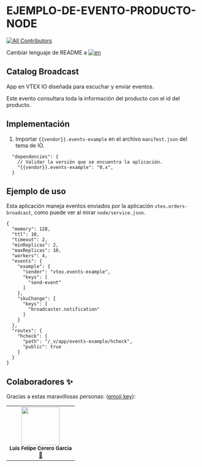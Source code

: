 # EJEMPLO-DE-EVENTO-PRODUCTO-NODE

<!-- DOCS-IGNORE:start -->
<!-- ALL-CONTRIBUTORS-BADGE:START - Do not remove or modify this section -->

[![All Contributors](https://img.shields.io/badge/all_contributors-1-orange.svg?style=flat-square)](#contributors-)

<!-- ALL-CONTRIBUTORS-BADGE:END -->
<!-- DOCS-IGNORE:end -->

Cambiar lenguaje de README a [![en](https://img.shields.io/badge/lang-en-red.svg)](https://github.com/FelCer/vtex-event-example-node/blob/main/docs/README.en.md)

## Catalog Broadcast 

App en VTEX IO diseñada para escuchar  y enviar eventos.

Este evento consultara toda la información del producto con el id del producto.
<br>

## Implementación

1. Importar `{{vendor}}.events-example` en el archivo `manifest.json` del tema de IO.

```
  "dependencies": {
    // Validar la versión que se encuentra la aplicación.
    "{{vendor}}.events-example": "0.x",
  }
```

## Ejemplo de uso

Esta aplicación maneja eventos enviados por la aplicación `vtex.orders-broadcast`, como puede ver al mirar `node/service.json`.

```
{
  "memory": 128,
  "ttl": 10,
  "timeout": 2,
  "minReplicas": 2,
  "maxReplicas": 10,
  "workers": 4,
  "events": {
    "example": {
      "sender": "vtex.events-example",
      "keys": [
        "send-event"
      ]
    },
    "skuChange": {
      "keys": [
        "broadcaster.notification"
      ]
    }
  },
  "routes": {
    "hcheck": {
      "path": "/_v/app/events-example/hcheck",
      "public": true
    }
  }
}
```

<!-- DOCS-IGNORE:start -->

## Colaboradores ✨

Gracias a estas maravillosas personas: ([emoji key](https://allcontributors.org/docs/en/emoji-key)):

<table>
  <tr>
    <td align="center"><img src="https://avatars.githubusercontent.com/u/22477264?v=4" width="100px;" alt=""/><br /><sub><b>Luis Felipe Cerero Garcia</b></sub></a><br /><a href="https://github.com/FelCer/vtex-event-example-node/commits?author=felcer" title="Documentation">📖</td>
  </tr>
</table>

<!-- DOCS-IGNORE:end -->
